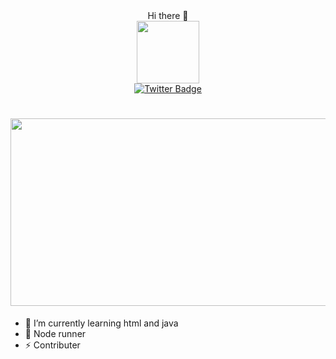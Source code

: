  <div align="center">                                                     Hi there 👋
<div id="header" align="center">
  <img src="https://media.giphy.com/media/ny7UCd6JETnmE/giphy.gif" width="100"/>
</div>
<div id="badges" align="center">
  <a href="https://twitter.com/mishakakdela">
    <img src="https://img.shields.io/badge/Twitter-blue?style=for-the-badge&logo=twitter&logoColor=white" alt="Twitter Badge"/>
  </a>
</div>
<h1>
  <div align="center">
  <img src="https://media.giphy.com/media/dWesBcTLavkZuG35MI/giphy.gif" width="600" height="300"/>
</div>
 </div>

- 🌱 I’m currently learning html and java
- 👯 Node runner
- ⚡ Contributer
<!--
**Muzic13/muzic13** is a ✨ _special_ ✨ repository because its `README.md` (this file) appears on your GitHub profile.

Here are some ideas to get you started:


<img src="https://komarev.com/ghpvc/?username=Muzic13&style=flat-square&color=blue" alt=""/>

-->
